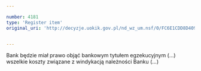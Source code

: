 ```yaml
---

number: 4181
type: 'Register item'
original_uri: 'http://decyzje.uokik.gov.pl/nd_wz_um.nsf/0/FC6E1CDD8D409253C1257AF5002E2AA9?OpenDocument'


---
```


Bank będzie miał prawo objąć bankowym tytułem egzekucyjnym (...) wszelkie koszty związane z windykacją należności Banku (...)
